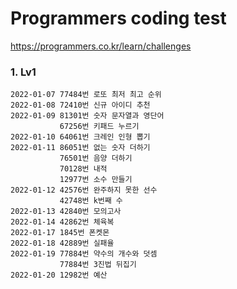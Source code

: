 Programmers coding test
=======================

https://programmers.co.kr/learn/challenges

### 1. Lv1
    2022-01-07 77484번 로또 최저 최고 순위
    2022-01-08 72410번 신규 아이디 추천
    2022-01-09 81301번 숫자 문자열과 영단어
               67256번 키패드 누르기
    2022-01-10 64061번 크레인 인형 뽑기
    2022-01-11 86051번 없는 숫자 더하기
               76501번 음양 더하기
               70128번 내적
               12977번 소수 만들기
    2022-01-12 42576번 완주하지 못한 선수
               42748번 k번째 수
    2022-01-13 42840번 모의고사
    2022-01-14 42862번 체육복
    2022-01-17 1845번 폰켓몬
    2022-01-18 42889번 실패율
    2022-01-19 77884번 약수의 개수와 덧셈
               77884번 3진법 뒤집기
    2022-01-20 12982번 예산